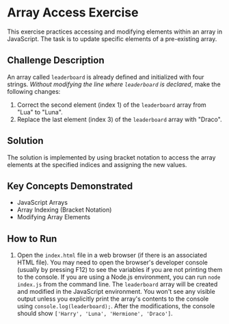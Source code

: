 # Array Access Exercise

This exercise practices accessing and modifying elements within an array in JavaScript. The task is to update specific elements of a pre-existing array.

## Challenge Description

An array called `leaderboard` is already defined and initialized with four strings.  *Without modifying the line where `leaderboard` is declared*, make the following changes:

1.  Correct the second element (index 1) of the `leaderboard` array from "Lua" to "Luna".
2.  Replace the last element (index 3) of the `leaderboard` array with "Draco".

## Solution

The solution is implemented by using bracket notation to access the array elements at the specified indices and assigning the new values.

## Key Concepts Demonstrated

*   JavaScript Arrays
*   Array Indexing (Bracket Notation)
*   Modifying Array Elements

## How to Run

1.  Open the `index.html` file in a web browser (if there is an associated HTML file). You may need to open the browser's developer console (usually by pressing F12) to see the variables if you are not printing them to the console. If you are using a Node.js environment, you can run `node index.js` from the command line. The `leaderboard` array will be created and modified in the JavaScript environment. You won't see any visible output unless you explicitly print the array's contents to the console using `console.log(leaderboard);`. After the modifications, the console should show `['Harry', 'Luna', 'Hermione', 'Draco']`.